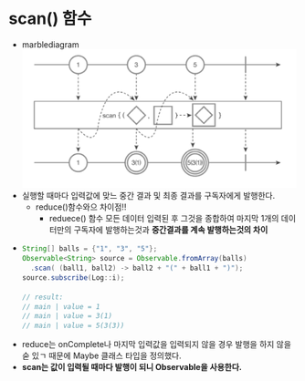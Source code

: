 scan() 함수
===
* marblediagram
  ![](img/marblediagram_scan.png)
* 실행할 때마다 입력값에 맞느 중간 결과 및 최종 결과를 구독자에게 발행한다.
  * reduce()함수와으 차이점!!
    * reduece() 함수 모든 데이터 입력된 후 그것을 종합하여 마지막 1개의 데이터만의 구독자에 발행하는것과 **중간결과를 계속 발행하는것의 차이**
* ```java
  String[] balls = {"1", "3", "5"};
  Observable<String> source = Observable.fromArray(balls)
    .scan( (ball1, ball2) -> ball2 + "(" + ball1 + ")");
  source.subscribe(Log::i);
  
  // result:
  // main | value = 1
  // main | value = 3(1)
  // main | value = 5(3(3))
* reduce는 onComplete나 마지막 입력값을 입력되지 않을 경우 발행을 하지 않을숟 있ㄱ 때문에 Maybe 클래스 타입을 정의했다.
* **scan는 값이 입력될 때마다 발행이 되니 Observable을 사용한다.**
